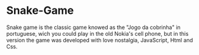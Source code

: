 # Snake-Game
Snake game is the classic game knowed as the "Jogo da cobrinha" in portuguese, wich you could play in the old Nokia's cell phone, but in this version the game was developed  with love nostalgia, JavaScript, Html and Css.
